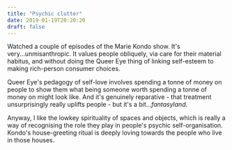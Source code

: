 ```yaml
---
title: "Psychic clutter"
date: 2019-01-19T20:20:20
draft: false
---
```

Watched a couple of episodes of the Marie Kondo show. It's very...unmisanthropic. It values people obliquely, via care for their material habitus, and without doing the Queer Eye thing of linking self-esteem to making rich-person consumer choices.

Queer Eye's pedagogy of self-love involves spending a tonne of money on people to show them what being someone worth spending a tonne of money on might look like. And it's genuinely reparative - that treatment unsurprisingly really uplifts people - but it's a bit..._fantasyland_.

Anyway, I like the lowkey spirituality of spaces and objects, which is really a way of recognising the role they play in people's psychic self-organisation. Kondo's house-greeting ritual is deeply loving towards the people who live in those houses.

